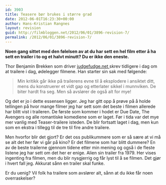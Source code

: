 ```yaml
---
id: 3903
title: Teasere bør brukes i større grad
date: 2012-06-01T16:23:30+00:00
author: Hans-Kristian Rangnes
layout: revision
guid: http://filmbloggen.net/2012/06/01/3896-revision-7/
permalink: /2012/06/01/3896-revision-7/
---
```

**Noen gang sittet med den følelsen av at du har sett en hel film etter å ha sett en trailer i to og et halvt minutt? Du er ikke den eneste.**<!--more-->

Thor Benjamin Brekken som driver [judgefudge.net ](http://judgefudge.net)skrev tidligere i dag om at trailere i dag, ødelegger filmene. Han starter sin sak med følgende:

> Min kritikk går ikke på trailerens evne til å eksplodere i ansiktet ditt, mens du konstruerer et vidt gap og etterlater sikkel i munnviken. De biter hardt fra seg. Men så avslører de også alt for mye!

Og det er jo i dette essensen ligger. Jeg har gitt opp å prøve på å holde tellingen på hvor mange filmer jeg har sett som det beste i filmen allerede har blitt vist i traileren. De første som kommer i hodet er Due Date, The Avengers og alle romantiske komediene som er laget. Før i tida var det mye mer vanlig med Teaser-trailere isteden. De blir fortsatt laget i dag, men kun som en ekstra i tillegg til de tre til fire andre trailere.

Men hvorfor blir det gjort? Er det oss publikummere som er så sære at vi må se alt det her før vi går på kino? Er det filmene som har blitt dummere? En av de beste trailerne gjennom tidene etter min mening og også i de fleste listene jeg har sett om det her er enige. Alien sin trailer fra 1979. Her vises ingenting fra filmen, men du blir nysgjerrig og får lyst til å se filmen. Det gjør i hvert fall jeg. Akkurat sånn en trailer skal funke.

<div class="video-shortcode">
</div>

Er du uenig? Vil folk ha trailere som avslører alt, sånn at du ikke får noen overraskelser?